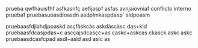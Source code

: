 prueba qwfhauisfhf
asfkasnfç
aefijaspf
asfas
avnjaiovniaf
conflicto interno
prueba1
pruebasuoasdioasdn
asdplmkaspdasp`
sldpoasm

pruebaasfdjiahdjpoaskd
asçfàskcàs
askdàscàsc
das+kld
pruebaasfdcasjpdas+c
ascçajsdcasçc+as
caskc+askcas
ckasck
askc
askc
pruebaasdcasfcpad
asdl+asld
asd
aslc
as
